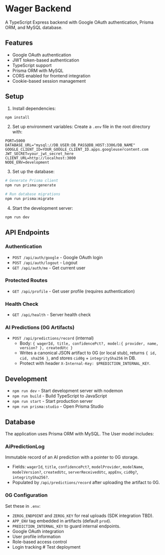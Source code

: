# Wager Backend

A TypeScript Express backend with Google OAuth authentication, Prisma ORM, and MySQL database.

## Features

- Google OAuth authentication
- JWT token-based authentication
- TypeScript support
- Prisma ORM with MySQL
- CORS enabled for frontend integration
- Cookie-based session management

## Setup

1. Install dependencies:
```bash
npm install
```

2. Set up environment variables:
Create a `.env` file in the root directory with:
```
PORT=5000
DATABASE_URL="mysql://DB_USER:DB_PASS@DB_HOST:3306/DB_NAME"
GOOGLE_CLIENT_ID=YOUR_GOOGLE_CLIENT_ID.apps.googleusercontent.com
JWT_SECRET=your_jwt_secret_here
CLIENT_URL=http://localhost:3000
NODE_ENV=development
```

3. Set up the database:
```bash
# Generate Prisma client
npm run prisma:generate

# Run database migrations
npm run prisma:migrate
```

4. Start the development server:
```bash
npm run dev
```

## API Endpoints

### Authentication
- `POST /api/auth/google` - Google OAuth login
- `POST /api/auth/logout` - Logout
- `GET /api/auth/me` - Get current user

### Protected Routes
- `GET /api/profile` - Get user profile (requires authentication)

### Health Check
- `GET /api/health` - Server health check

### AI Predictions (0G Artifacts)
- `POST /api/predictions/record` (internal)
  - Body: `{ wagerId, title, confidencePct?, model:{ provider, name, version? }, createdUtc }`
  - Writes a canonical JSON artifact to 0G (or local stub), returns `{ id, cid, sha256 }`, and stores `cid0g` + `integritySha256` in DB.
  - Protect with header `X-Internal-Key: $PREDICTION_INTERNAL_KEY`.

## Development

- `npm run dev` - Start development server with nodemon
- `npm run build` - Build TypeScript to JavaScript
- `npm run start` - Start production server
- `npm run prisma:studio` - Open Prisma Studio

## Database

The application uses Prisma ORM with MySQL. The User model includes:

### AiPredictionLog
Immutable record of an AI prediction with a pointer to 0G storage.
- Fields: `wagerId`, `title`, `confidencePct?`, `modelProvider`, `modelName`, `modelVersion?`, `createdUtc`, `serverReceivedUtc`, `appEnv`, `cid0g?`, `integritySha256?`.
- Populated by `/api/predictions/record` after uploading the artifact to 0G.

### 0G Configuration
Set these in `.env`:
- `ZEROG_ENDPOINT` and `ZEROG_KEY` for real uploads (SDK integration TBD).
- `APP_ENV` tag embedded in artifacts (default `prod`).
- `PREDICTION_INTERNAL_KEY` to guard internal endpoints.
- Google OAuth integration
- User profile information
- Role-based access control
- Login tracking
#   T e s t   d e p l o y m e n t  
 